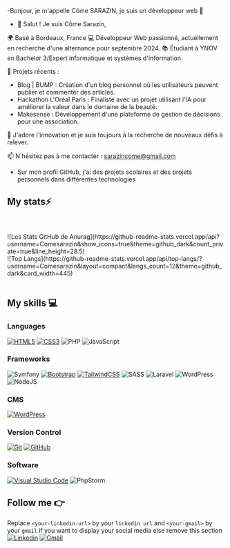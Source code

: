 -Bonjour, je m'appelle Côme SARAZIN, je suis un développeur web 👋
- 👋 Salut ! Je suis Côme Sarazin,

🌍 Basé à Bordeaux, France
💻 Développeur Web passionné, actuellement en recherche d'une alternance pour septembre 2024.
📚 Étudiant à YNOV en Bachelor 3/Expert informatique et systèmes d'information.

🎯 Projets récents :

- Blog | BUMP : Création d'un blog personnel où les utilisateurs peuvent publier et commenter des articles.
- Hackathon L'Oréal Paris : Finaliste avec un projet utilisant l'IA pour améliorer la valeur dans le domaine de la beauté.
- Makesense : Développement d'une plateforme de gestion de décisions pour une association.

🌟 J'adore l'innovation et je suis toujours à la recherche de nouveaux défis à relever.

📫 N'hésitez pas à me contacter : sarazincome@gmail.com
- Sur mon profil GitHub, j'ai des projets scolaires et des projets personnels dans différentes technologies

## My stats⚡️

<br/>
<br/>
![Les Stats GitHub de Anurag](https://github-readme-stats.vercel.app/api?username=Comesarazin&show_icons=true&theme=github_dark&count_private=true&line_height=28.5)
<br/>
![Top Langs](https://github-readme-stats.vercel.app/api/top-langs/?username=Comesarazin&layout=compact&langs_count=12&theme=github_dark&card_width=445)
<br/>
<!-- ![willianrod's wakatime stats](https://github-readme-stats.vercel.app/api/wakatime?username=ComeSarazin&layout=compact&langs_count=12&theme=github_dark)-->

<br> 

## My skills 💻


### Languages

[![HTML5](https://img.shields.io/badge/html5-%23E34F26.svg?style=for-the-badge&logo=html5&logoColor=white)](https://www.w3.org/standards/webdesign/htmlcss)
[![CSS3](https://img.shields.io/badge/css3-%231572B6.svg?style=for-the-badge&logo=css3&logoColor=white)](https://www.w3.org/standards/webdesign/htmlcss)
![PHP](https://img.shields.io/badge/php-%23777BB4.svg?style=for-the-badge&logo=php&logoColor=white)
![JavaScript](https://img.shields.io/badge/javascript-%23323330.svg?style=for-the-badge&logo=javascript&logoColor=%23F7DF1E)

### Frameworks

![Symfony](https://img.shields.io/badge/symfony-%23000000.svg?style=for-the-badge&logo=symfony&logoColor=white)
[![Bootstrap](https://img.shields.io/badge/bootstrap-%23563D7C.svg?style=for-the-badge&logo=bootstrap&logoColor=white)](https://getbootstrap.com/)
[![TailwindCSS](https://img.shields.io/badge/tailwindcss-%2338B2AC.svg?style=for-the-badge&logo=tailwind-css&logoColor=white)](https://tailwindcss.com/)
![SASS](https://img.shields.io/badge/SASS-hotpink.svg?style=for-the-badge&logo=SASS&logoColor=white)
![Laravel](https://img.shields.io/badge/laravel-%23FF2D20.svg?style=for-the-badge&logo=laravel&logoColor=white)
![WordPress](https://img.shields.io/badge/WordPress-%23117AC9.svg?style=for-the-badge&logo=WordPress&logoColor=white)
![NodeJS](https://img.shields.io/badge/node.js-6DA55F?style=for-the-badge&logo=node.js&logoColor=white)

### CMS

[![WordPress](https://img.shields.io/badge/WordPress-%23117AC9.svg?style=for-the-badge&logo=WordPress&logoColor=white)](https://wordpress.org/)

### Version Control

[![Git](https://img.shields.io/badge/git-%23F05033.svg?style=for-the-badge&logo=git&logoColor=white)](https://git-scm.com/)
[![GitHub](https://img.shields.io/badge/github-%23121011.svg?style=for-the-badge&logo=github&logoColor=white)](https://github.com/theo-code33)

### Software

[![Visual Studio Code](https://img.shields.io/badge/Visual%20Studio%20Code-0078d7.svg?style=for-the-badge&logo=visual-studio-code&logoColor=white)](https://code.visualstudio.com/)
![PhpStorm](https://img.shields.io/badge/phpstorm-143?style=for-the-badge&logo=phpstorm&logoColor=black&color=black&labelColor=darkorchid)

## Follow me 👉

Replace `<your-linkedin-url>` by your `linkedin url` and `<your-gmail>` by your `gmail` if you want to display your social media else remove this section <br/>
[![Linkedin](https://img.shields.io/badge/LinkedIn-0078D4?style=for-the-badge&logo=linkedin&logoColor=white)](your-linkedin-url)
[![Gmail](https://img.shields.io/badge/gmail-c14438?&style=for-the-badge&logo=gmail&logoColor=white)](mailto:<your-gmail>)
